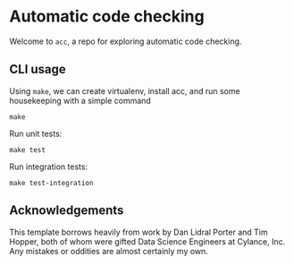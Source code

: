 # Automatic code checking

Welcome to `acc`, a repo for exploring automatic code checking.


## CLI usage

Using `make`, we can create virtualenv, install acc, and run some housekeeping with a simple command

```
make
```

Run unit tests:

```
make test
```

Run integration tests:
```
make test-integration
```

## Acknowledgements

This template borrows heavily from work by Dan Lidral Porter and Tim Hopper, both of whom were gifted Data Science Engineers at Cylance, Inc.  Any mistakes or oddities are almost certainly my own.
